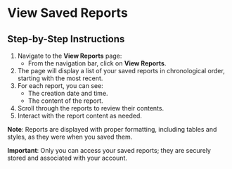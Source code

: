 # View Saved Reports

## Step-by-Step Instructions

1. Navigate to the **View Reports** page:
   - From the navigation bar, click on **View Reports**.
2. The page will display a list of your saved reports in chronological order, starting with the most recent.
3. For each report, you can see:
   - The creation date and time.
   - The content of the report.
4. Scroll through the reports to review their contents.
5. Interact with the report content as needed.

**Note**: Reports are displayed with proper formatting, including tables and styles, as they were when you saved them.

**Important**: Only you can access your saved reports; they are securely stored and associated with your account.
